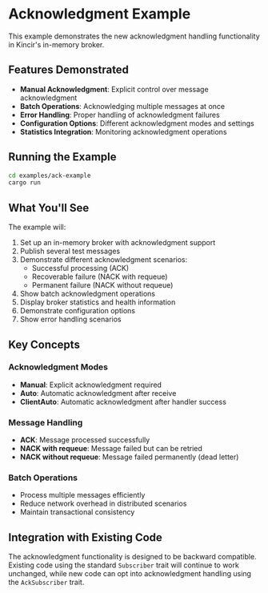 # Acknowledgment Example

This example demonstrates the new acknowledgment handling functionality in Kincir's in-memory broker.

## Features Demonstrated

- **Manual Acknowledgment**: Explicit control over message acknowledgment
- **Batch Operations**: Acknowledging multiple messages at once
- **Error Handling**: Proper handling of acknowledgment failures
- **Configuration Options**: Different acknowledgment modes and settings
- **Statistics Integration**: Monitoring acknowledgment operations

## Running the Example

```bash
cd examples/ack-example
cargo run
```

## What You'll See

The example will:

1. Set up an in-memory broker with acknowledgment support
2. Publish several test messages
3. Demonstrate different acknowledgment scenarios:
   - Successful processing (ACK)
   - Recoverable failure (NACK with requeue)
   - Permanent failure (NACK without requeue)
4. Show batch acknowledgment operations
5. Display broker statistics and health information
6. Demonstrate configuration options
7. Show error handling scenarios

## Key Concepts

### Acknowledgment Modes

- **Manual**: Explicit acknowledgment required
- **Auto**: Automatic acknowledgment after receive
- **ClientAuto**: Automatic acknowledgment after handler success

### Message Handling

- **ACK**: Message processed successfully
- **NACK with requeue**: Message failed but can be retried
- **NACK without requeue**: Message failed permanently (dead letter)

### Batch Operations

- Process multiple messages efficiently
- Reduce network overhead in distributed scenarios
- Maintain transactional consistency

## Integration with Existing Code

The acknowledgment functionality is designed to be backward compatible. Existing code using the standard `Subscriber` trait will continue to work unchanged, while new code can opt into acknowledgment handling using the `AckSubscriber` trait.
